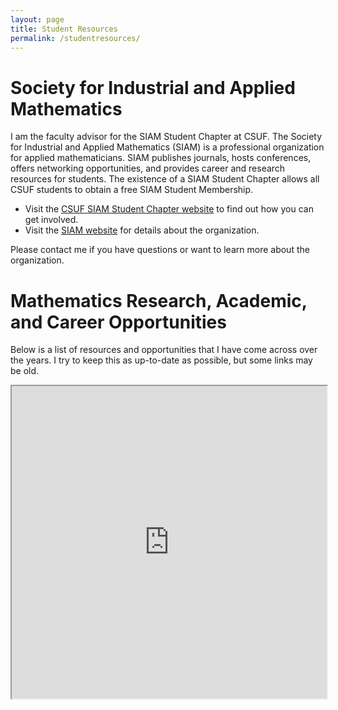 ```yaml
---
layout: page
title: Student Resources
permalink: /studentresources/
---
```


# Society for Industrial and Applied Mathematics

I am the faculty advisor for the SIAM Student Chapter at CSUF. The Society for Industrial and Applied Mathematics (SIAM) is a professional organization for applied mathematicians. SIAM publishes journals, hosts conferences, offers networking opportunities, and provides career and research resources for students. The existence of a SIAM Student Chapter allows all CSUF students to obtain a free SIAM Student Membership.
- Visit the [CSUF SIAM Student Chapter website](https://sites.google.com/fullerton.edu/csufsiamstudentchapter/home) to find out how you can get involved.
- Visit the [SIAM website](https://www.siam.org/) for details about the organization.

Please contact me if you have questions or want to learn more about the organization.

# Mathematics Research, Academic, and Career Opportunities

Below is a list of resources and opportunities that I have come across over the years. I try to keep this as up-to-date as possible, but some links may be old.
<p><iframe src="https://docs.google.com/document/d/e/2PACX-1vRj_8ycAPxBt8ACn29hb61LxDBSE7ajaEqI1F3XXVFB3MT8JeGc-WI2y-lFfGPe2M_F06Ogoueh6u_g/pub?embedded=true" width="100%" height="500px"></iframe></p>
